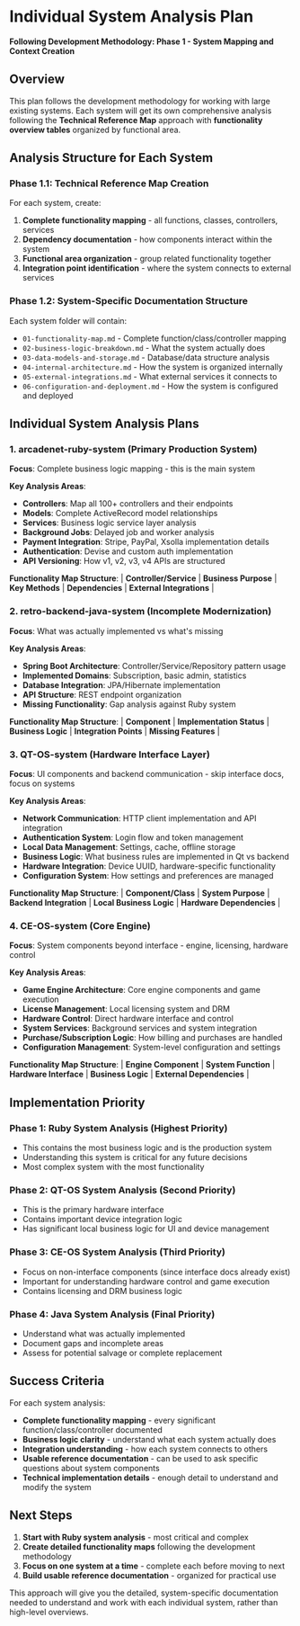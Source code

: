 # Individual System Analysis Plan
**Following Development Methodology: Phase 1 - System Mapping and Context Creation**

## Overview

This plan follows the development methodology for working with large existing systems. Each system will get its own comprehensive analysis following the **Technical Reference Map** approach with **functionality overview tables** organized by functional area.

## Analysis Structure for Each System

### **Phase 1.1: Technical Reference Map Creation**
For each system, create:
1. **Complete functionality mapping** - all functions, classes, controllers, services
2. **Dependency documentation** - how components interact within the system
3. **Functional area organization** - group related functionality together
4. **Integration point identification** - where the system connects to external services

### **Phase 1.2: System-Specific Documentation Structure**
Each system folder will contain:
- `01-functionality-map.md` - Complete function/class/controller mapping
- `02-business-logic-breakdown.md` - What the system actually does
- `03-data-models-and-storage.md` - Database/data structure analysis
- `04-internal-architecture.md` - How the system is organized internally
- `05-external-integrations.md` - What external services it connects to
- `06-configuration-and-deployment.md` - How the system is configured and deployed

## Individual System Analysis Plans

### **1. arcadenet-ruby-system** (Primary Production System)
**Focus**: Complete business logic mapping - this is the main system

**Key Analysis Areas**:
- **Controllers**: Map all 100+ controllers and their endpoints
- **Models**: Complete ActiveRecord model relationships
- **Services**: Business logic service layer analysis
- **Background Jobs**: Delayed job and worker analysis
- **Payment Integration**: Stripe, PayPal, Xsolla implementation details
- **Authentication**: Devise and custom auth implementation
- **API Versioning**: How v1, v2, v3, v4 APIs are structured

**Functionality Map Structure**:
| **Controller/Service** | **Business Purpose** | **Key Methods** | **Dependencies** | **External Integrations** |

### **2. retro-backend-java-system** (Incomplete Modernization)
**Focus**: What was actually implemented vs what's missing

**Key Analysis Areas**:
- **Spring Boot Architecture**: Controller/Service/Repository pattern usage
- **Implemented Domains**: Subscription, basic admin, statistics
- **Database Integration**: JPA/Hibernate implementation
- **API Structure**: REST endpoint organization
- **Missing Functionality**: Gap analysis against Ruby system

**Functionality Map Structure**:
| **Component** | **Implementation Status** | **Business Logic** | **Integration Points** | **Missing Features** |

### **3. QT-OS-system** (Hardware Interface Layer)
**Focus**: UI components and backend communication - skip interface docs, focus on systems

**Key Analysis Areas**:
- **Network Communication**: HTTP client implementation and API integration
- **Authentication System**: Login flow and token management
- **Local Data Management**: Settings, cache, offline storage
- **Business Logic**: What business rules are implemented in Qt vs backend
- **Hardware Integration**: Device UUID, hardware-specific functionality
- **Configuration System**: How settings and preferences are managed

**Functionality Map Structure**:
| **Component/Class** | **System Purpose** | **Backend Integration** | **Local Business Logic** | **Hardware Dependencies** |

### **4. CE-OS-system** (Core Engine)
**Focus**: System components beyond interface - engine, licensing, hardware control

**Key Analysis Areas**:
- **Game Engine Architecture**: Core engine components and game execution
- **License Management**: Local licensing system and DRM
- **Hardware Control**: Direct hardware interface and control
- **System Services**: Background services and system integration
- **Purchase/Subscription Logic**: How billing and purchases are handled
- **Configuration Management**: System-level configuration and settings

**Functionality Map Structure**:
| **Engine Component** | **System Function** | **Hardware Interface** | **Business Logic** | **External Dependencies** |

## Implementation Priority

### **Phase 1: Ruby System Analysis** (Highest Priority)
- This contains the most business logic and is the production system
- Understanding this system is critical for any future decisions
- Most complex system with the most functionality

### **Phase 2: QT-OS System Analysis** (Second Priority)  
- This is the primary hardware interface
- Contains important device integration logic
- Has significant local business logic for UI and device management

### **Phase 3: CE-OS System Analysis** (Third Priority)
- Focus on non-interface components (since interface docs already exist)
- Important for understanding hardware control and game execution
- Contains licensing and DRM business logic

### **Phase 4: Java System Analysis** (Final Priority)
- Understand what was actually implemented
- Document gaps and incomplete areas
- Assess for potential salvage or complete replacement

## Success Criteria

For each system analysis:
- **Complete functionality mapping** - every significant function/class/controller documented
- **Business logic clarity** - understand what each system actually does
- **Integration understanding** - how each system connects to others
- **Usable reference documentation** - can be used to ask specific questions about system components
- **Technical implementation details** - enough detail to understand and modify the system

## Next Steps

1. **Start with Ruby system analysis** - most critical and complex
2. **Create detailed functionality maps** following the development methodology
3. **Focus on one system at a time** - complete each before moving to next
4. **Build usable reference documentation** - organized for practical use

This approach will give you the detailed, system-specific documentation needed to understand and work with each individual system, rather than high-level overviews.
